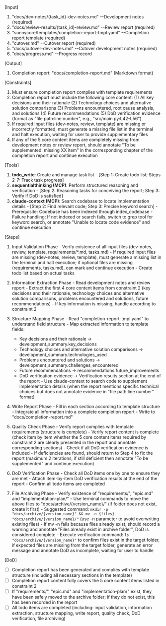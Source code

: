 [Input]
  1. "docs/dev-notes/{task_id}-dev-notes.md" --Development notes (required)
  2. "docs/review-results/{task_id}-review.md" --Review report (required)
  3. "sunnycore/templates/completion-report-tmpl.yaml" --Completion report template (required)
  4. "cutover.md" --Cutover report (required)
  5. "docs/cutover-dev-notes.md" --Cutover development notes (required)
  6. "docs/progress.md" --Progress record

[Output]
  1. Completion report: "docs/completion-report.md" (Markdown format)

[Constraints]
  1. Must ensure completion report complies with template requirements
  2. Completion report must include the following core content:
    (1) All key decisions and their rationale
    (2) Technology choices and alternative solution comparisons
    (3) Problems encountered, root cause analysis, and solutions
    (4) Future recommendations
    (5) DoD verification evidence (format as "file path:line number", e.g., "src/main.py:L42-L56")
  3. If required input files (dev-notes, review, template) are missing or incorrectly formatted, must generate a missing file list in the terminal and halt execution, waiting for user to provide supplementary files
  4. If any of the 5 core content items are completely missing from development notes or review report, should annotate "To be supplemented: missing XX item" in the corresponding chapter of the completion report and continue execution

[Tools]
  1. **todo_write**: Create and manage task list
    - [Step 1: Create todo list; Steps 2-7: Track task progress]
  2. **sequentialthinking (MCP)**: Perform structured reasoning and verification
    - [Step 2: Reasoning tasks for conceiving the report; Step 3: Verify if DoD is satisfied]
  3. **claude-context (MCP)**: Search codebase to locate implementation details
    - [Step 2: Find relevant code; Step 3: Precise keyword search]
    - Prerequisite: Codebase has been indexed through index_codebase
    - Failure handling: If not indexed or search fails, switch to grep tool for keyword search, or annotate "Unable to locate code evidence" and continue execution

[Steps]
  1. Input Validation Phase
    - Verify existence of all input files (dev-notes, review, template, requirements/*.md, tasks.md)
    - If required input files are missing (dev-notes, review, template), must generate a missing list in the terminal and halt execution; if optional files are missing (requirements, tasks.md), can mark and continue execution
    - Create todo list based on actual tasks

  2. Information Extraction Phase
    - Read development notes and review report
    - Extract the first 4 core content items from constraint 2 (key decisions and their rationale, technology choices and alternative solution comparisons, problems encountered and solutions, future recommendations)
    - If key information is missing, handle according to constraint 2

  3. Structure Mapping Phase
    - Read "completion-report-tmpl.yaml" to understand field structure
    - Map extracted information to template fields:
      * Key decisions and their rationale → development_summary.key_decisions
      * Technology choices and alternative solution comparisons → development_summary.technologies_used
      * Problems encountered and solutions → development_summary.challenges_encountered
      * Future recommendations → recommendations.future_improvements
      * DoD verification evidence → Verification results section at the end of the report
    - Use claude-context to search code to supplement implementation details (when the report mentions specific technical choices but does not annotate evidence in "file path:line number" format)

  4. Write Report Phase
    - Fill in each section according to template structure
    - Integrate all information into a complete completion report
    - Write to "docs/completion-report.md"

  5. Quality Check Phase
    - Verify report complies with template requirements (structure is complete)
    - Verify report content is complete (check item by item whether the 5 core content items required by constraint 2 are clearly presented in the report and annotate corresponding sections)
    - Check if all DoD verification evidence is included
    - If deficiencies are found, should return to Step 4 to fix the report (maximum 2 iterations, if still deficient then annotate "To be supplemented" and continue execution)

  6. DoD Verification Phase
    - Check all DoD items one by one to ensure they are met
    - Attach item-by-item DoD verification results at the end of the report
    - Confirm all todo items are completed

  7. File Archiving Phase
    - Verify existence of "requirements/", "epic.md" and "implementation-plan/"
    - Use terminal commands to move the above files to "docs/archive/{version_name}/" (if folder does not exist, create it first)
    - Suggested command: `mkdir -p "docs/archive/{version_name}" && mv -n {files} "docs/archive/{version_name}/"` (use -n parameter to avoid overwriting existing files)
    - If mv -n fails because files already exist, should record a warning and annotate "Files already exist in archive folder", DoD is considered complete
    - Execute verification command: `ls "docs/archive/{version_name}"` to confirm files exist in the target folder, if expected files are missing from the target folder, generate an error message and annotate DoD as incomplete, waiting for user to handle

[DoD]
  - [ ] Completion report has been generated and complies with template structure (including all necessary sections in the template)
  - [ ] Completion report content fully covers the 5 core content items listed in constraint 2
  - [ ] If "requirements/", "epic.md" and "implementation-plan/" exist, they have been safely moved to the archive folder; if they do not exist, this has been recorded in the report
  - [ ] All todo items are completed (including: input validation, information extraction, structure mapping, write report, quality check, DoD verification, file archiving)
